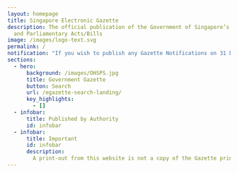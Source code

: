 ```yaml
---
layout: homepage
title: Singapore Electronic Gazette
description: The official publication of the Government of Singapore’s Notices
  and Parliamentary Acts/Bills
image: /images/logo-text.svg
permalink: /
notification: "If you wish to publish any Gazette Notifications on 31 December 2024, please submit them to <a href='mailto:legalgaz@toppannext.com'>legalgaz@toppannext.com</a> by 12pm 27 December 2024, in view of Toppan’s shortened operating hours on 31 December 2024.<br/>Your co-operation & understanding is much appreciated.<br/>Wishing all a Happy New Year in advance."
sections:
  - hero:
      background: /images/OHSPS.jpg
      title: Government Gazette
      button: Search
      url: /egazette-search-landing/
      key_highlights:
        - []
  - infobar:
      title: Published by Authority
      id: infobar
  - infobar:
      title: Important
      id: infobar
      description:
        A print-out from this website is not a copy of the Gazette printed by the Government Printer for the purposes of section 48 of the Interpretation Act 1965
---
```

